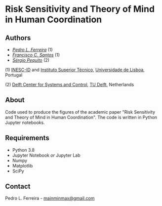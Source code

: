 # Risk Sensitivity and Theory of Mind in Human Coordination
## Authors
* *[Pedro L. Ferreira](https://pedrolferreira.github.io/)* (1)
* *[Francisco C. Santos](http://web.ist.utl.pt/franciscocsantos/)* (1)
* *[Sérgio Pequito](http://www.spequito.com/)* (2)

 (1) [INESC-ID](https://inesc-id.pt/) and [Instituto Superior Técnico](https://tecnico.ulisboa.pt/en/),  [Universidade de Lisboa](https://www.ulisboa.pt/en), Portugal
 
 (2) [Delft Center for Systems and Control](https://www.tudelft.nl/en/3me/about/departments/delft-center-for-systems-and-control/), [TU Delft](https://www.tudelft.nl/en/), Netherlands

## About
Code used to produce the figures of the academic paper "Risk Sensitivity and Theory of Mind in Human Coordination".
The code is written in Python Jupyter notebooks.

## Requirements
 - Python 3.8
 - Jupyter Notebook *or* Jupyter Lab
 - Numpy
 - Matplotlib
 - SciPy

 ## Contact
 Pedro L. Ferreira - mainminmax@gmail.com
